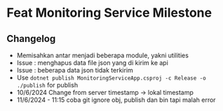 # Feat Monitoring Service Milestone

## Changelog
- Memisahkan antar menjadi beberapa module, yakni utilities
- Issue : menghapus data file json yang di kirim ke api
- Issue : beberapa data json tidak terkirim
- Use `dotnet publish MonitoringServiceApp.csproj -c Release -o ./publish` for publish
- 10/6/2024 Change from server timestamp -> lokal timestamp 
- 11/6/2024 - 11:15 coba git ignore obj, publish dan bin tapi malah error